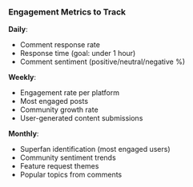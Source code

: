 ### Engagement Metrics to Track

**Daily**:
- Comment response rate
- Response time (goal: under 1 hour)
- Comment sentiment (positive/neutral/negative %)

**Weekly**:
- Engagement rate per platform
- Most engaged posts
- Community growth rate
- User-generated content submissions

**Monthly**:
- Superfan identification (most engaged users)
- Community sentiment trends
- Feature request themes
- Popular topics from comments
